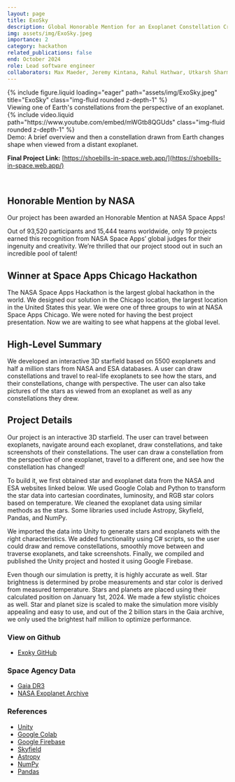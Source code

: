 ```yaml
---
layout: page
title: ExoSky
description: Global Honorable Mention for an Exoplanet Constellation Creator & Explorer
img: assets/img/ExoSky.jpeg
importance: 2
category: hackathon
related_publications: false
end: October 2024
role: Lead software engineer
collaborators: Max Maeder, Jeremy Kintana, Rahul Hathwar, Utkarsh Sharma
---
```


<div class="row">
    <div class="col-sm mt-3 mt-md-0">
        {% include figure.liquid loading="eager" path="assets/img/ExoSky.jpeg" title="ExoSky" class="img-fluid rounded z-depth-1" %}
    </div>
</div>
<div class="caption">
    Viewing one of Earth's constellations from the perspective of an exoplanet.
</div>

<div class="row">
    <div class="col-sm mt-3 mt-md-0">
        {% include video.liquid path="https://www.youtube.com/embed/mWGtb8QGUds" class="img-fluid rounded z-depth-1" %}
    </div>
</div>
<div class="caption">
    Demo: A brief overview and then a constellation drawn from Earth changes shape when viewed from a distant exoplanet. 
</div>

**Final Project Link:** [https://shoebills-in-space.web.app/](https://shoebills-in-space.web.app/)

<br>

## Honorable Mention by NASA

Our project has been awarded an Honorable Mention at NASA Space Apps!

Out of 93,520 participants and 15,444 teams worldwide, only 19 projects earned this recognition from NASA Space Apps’ global judges for their ingenuity and creativity. We’re thrilled that our project stood out in such an incredible pool of talent!

## Winner at Space Apps Chicago Hackathon

The NASA Space Apps Hackathon is the largest global hackathon in the world. We designed our solution in the Chicago location, the largest location in the United States this year. We were one of three groups to win at NASA Space Apps Chicago. We were noted for having the best project presentation. Now we are waiting to see what happens at the global level.

## High-Level Summary

We developed an interactive 3D starfield based on 5500 exoplanets and half a million stars from NASA and ESA databases. A user can draw constellations and travel to real-life exoplanets to see how the stars, and their constellations, change with perspective. The user can also take pictures of the stars as viewed from an exoplanet as well as any constellations they drew.

## Project Details

Our project is an interactive 3D starfield. The user can travel between exoplanets, navigate around each exoplanet, draw constellations, and take screenshots of their constellations. The user can draw a constellation from the perspective of one exoplanet, travel to a different one, and see how the constellation has changed!

To build it, we first obtained star and exoplanet data from the NASA and ESA websites linked below. We used Google Colab and Python to transform the star data into cartesian coordinates, luminosity, and RGB star colors based on temperature. We cleaned the exoplanet data using similar methods as the stars. Some libraries used include Astropy, Skyfield, Pandas, and NumPy.

We imported the data into Unity to generate stars and exoplanets with the right characteristics. We added functionality using C# scripts, so the user could draw and remove constellations, smoothly move between and traverse exoplanets, and take screenshots. Finally, we compiled and published the Unity project and hosted it using Google Firebase.

Even though our simulation is pretty, it is highly accurate as well. Star brightness is determined by probe measurements and star color is derived from measured temperature. Stars and planets are placed using their calculated position on January 1st, 2024. We made a few stylistic choices as well. Star and planet size is scaled to make the simulation more visibly appealing and easy to use, and out of the 2 billion stars in the Gaia archive, we only used the brightest half million to optimize performance.

### View on Github

- [Exoky GitHub](https://github.com/Brennen-Hill/Exosky)

### Space Agency Data

- [Gaia DR3](https://www.cosmos.esa.int/web/gaia/data-release-3)
- [NASA Exoplanet Archive](https://exoplanetarchive.ipac.caltech.edu/)

### References

- [Unity](https://unity.com/)
- [Google Colab](https://colab.research.google.com/)
- [Google Firebase](https://firebase.google.com/)
- [Skyfield](https://rhodesmill.org/skyfield/)
- [Astropy](https://www.astropy.org/)
- [NumPy](https://numpy.org/)
- [Pandas](https://pandas.pydata.org/)
